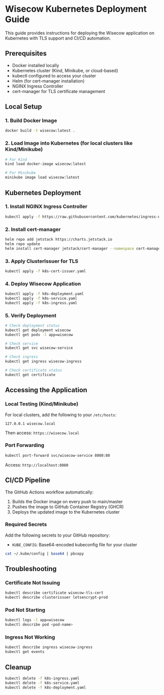 # Wisecow Kubernetes Deployment Guide

This guide provides instructions for deploying the Wisecow application on Kubernetes with TLS support and CI/CD automation.

## Prerequisites

- Docker installed locally
- Kubernetes cluster (Kind, Minikube, or cloud-based)
- kubectl configured to access your cluster
- Helm (for cert-manager installation)
- NGINX Ingress Controller
- cert-manager for TLS certificate management

## Local Setup

### 1. Build Docker Image

```bash
docker build -t wisecow:latest .
```

### 2. Load Image into Kubernetes (for local clusters like Kind/Minikube)

```bash
# For Kind
kind load docker-image wisecow:latest

# For Minikube
minikube image load wisecow:latest
```

## Kubernetes Deployment

### 1. Install NGINX Ingress Controller

```bash
kubectl apply -f https://raw.githubusercontent.com/kubernetes/ingress-nginx/controller-v1.8.1/deploy/static/provider/cloud/deploy.yaml
```

### 2. Install cert-manager

```bash
helm repo add jetstack https://charts.jetstack.io
helm repo update
helm install cert-manager jetstack/cert-manager --namespace cert-manager --create-namespace --set installCRDs=true
```

### 3. Apply ClusterIssuer for TLS

```bash
kubectl apply -f k8s-cert-issuer.yaml
```

### 4. Deploy Wisecow Application

```bash
kubectl apply -f k8s-deployment.yaml
kubectl apply -f k8s-service.yaml
kubectl apply -f k8s-ingress.yaml
```

### 5. Verify Deployment

```bash
# Check deployment status
kubectl get deployment wisecow
kubectl get pods -l app=wisecow

# Check service
kubectl get svc wisecow-service

# Check ingress
kubectl get ingress wisecow-ingress

# Check certificate status
kubectl get certificate
```

## Accessing the Application

### Local Testing (Kind/Minikube)

For local clusters, add the following to your `/etc/hosts`:

```
127.0.0.1 wisecow.local
```

Then access: `https://wisecow.local`

### Port Forwarding

```bash
kubectl port-forward svc/wisecow-service 8080:80
```

Access: `http://localhost:8080`

## CI/CD Pipeline

The GitHub Actions workflow automatically:

1. Builds the Docker image on every push to main/master
2. Pushes the image to GitHub Container Registry (GHCR)
3. Deploys the updated image to the Kubernetes cluster

### Required Secrets

Add the following secrets to your GitHub repository:

- `KUBE_CONFIG`: Base64-encoded kubeconfig file for your cluster

```bash
cat ~/.kube/config | base64 | pbcopy
```

## Troubleshooting

### Certificate Not Issuing

```bash
kubectl describe certificate wisecow-tls-cert
kubectl describe clusterissuer letsencrypt-prod
```

### Pod Not Starting

```bash
kubectl logs -l app=wisecow
kubectl describe pod <pod-name>
```

### Ingress Not Working

```bash
kubectl describe ingress wisecow-ingress
kubectl get events
```

## Cleanup

```bash
kubectl delete -f k8s-ingress.yaml
kubectl delete -f k8s-service.yaml
kubectl delete -f k8s-deployment.yaml
```

